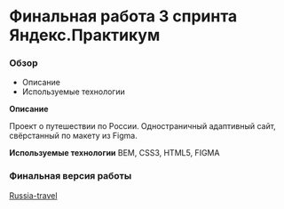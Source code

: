 # Финальная работа 3 спринта Яндекс.Практикум

### Обзор
* Описание
* Используемые технологии


**Описание**

Проект о путешествии по России. Одностраничный адаптивный сайт, свёрстанный по макету из Figma.


**Используемые технологии**
BEM, CSS3, HTML5, FIGMA 

### Финальная версия работы
[Russia-travel](https://alexleibch.github.io/russian-travel/)

